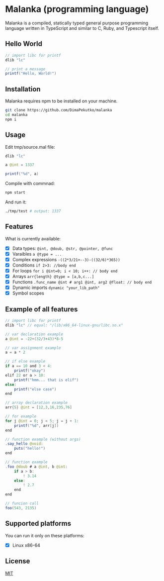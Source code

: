 # Malanka (programming language)


Malanka is a compiled, statically typed general purpose programming language written in TypeScript and similar to C, Ruby, and Typescript itself. 

## Hello World
```java
// import libc for printf
dlib "lc"

// print a message
printf("Hello, World!")
```
## Installation
Malanka requires npm to be installed on your machine.

```bash
git clone https://github.com/DimaPekutko/malanka
cd malanka
npm i
```

## Usage
Edit tmp/source.mal file:
```java
dlib "lc"

a @int = 1337

printf("%d", a)
```
Compile with commnad:
```bash
npm start
```
And run it:
```bash
./tmp/test # output: 1337
```


## Features
What is currently available:
- [x] Data types: ```@int, @doub, @str, @pointer, @func ```
- [x] Varaibles ```a @type = ...```
- [x] Complex expressions ```-((2*3/21+--3)-((32/6)*365))```
- [x] Conditions ```if 2>3: //body end```
- [x] For loops ```for i @int=0; i < 10; i++: // body end```
- [x] Arrays ```arr{length} @type = [a,b,c...]```
- [x] Functions ```.func_name @int # arg1 @int, arg2 @float: // body end```
- [x] Dynamic imports ```dynamic "your_lib_path"```
- [x] Symbol scopes

## Example of all features
```java
// import libc for printf
dlib "lc" // equal: "/lib/x86_64-linux-gnu/libc.so.x"

// var declaration example
a @int = -22+(32/3+43)*8-5

// var assignment example
a = a * 2

// if else example
if a == 10 and 3 < 4:
    printf("okay")
elif 22 or a > 10:
    printf("hmm... that is elif")
else:
    printf("else case")
end

// array declaration example
arr{5} @int = [12,3,16,235,76]

// for example
for j @int = 0; j < 5; j = j + 1:
    printf("%d", arr[j])
end

// function example (without args)
.say_hello @void:
    puts("hello!")
end

// function example
.foo @doub # a @int, b @int:
    if a > b:
        ! 3.14
    else:
        ! 2.7
    end
end

// funcion call
foo(543, 2135)
```

## Supported platforms
You can run it only on these platforms:
- [x] Linux x86-64
## License
[MIT](https://choosealicense.com/licenses/mit/)